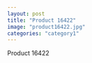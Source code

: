 ```yaml
---
layout: post
title: "Product 16422"
image: "product16422.jpg"
categories: "category1"
---
```

Product 16422
